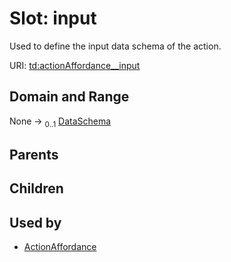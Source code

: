 
# Slot: input

Used to define the input data schema of the action.

URI: [td:actionAffordance__input](https://www.w3.org/2019/wot/td#actionAffordance__input)


## Domain and Range

None &#8594;  <sub>0..1</sub> [DataSchema](DataSchema.md)

## Parents


## Children


## Used by

 * [ActionAffordance](ActionAffordance.md)
